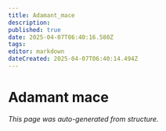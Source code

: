 ```yaml
---
title: Adamant_mace
description: 
published: true
date: 2025-04-07T06:40:16.580Z
tags: 
editor: markdown
dateCreated: 2025-04-07T06:40:14.494Z
---
```


# Adamant mace

*This page was auto-generated from structure.*